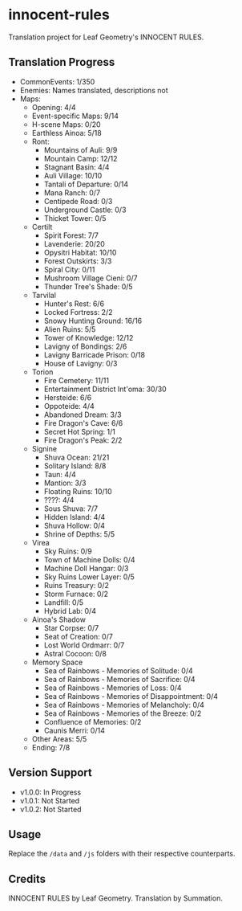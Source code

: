 # innocent-rules
Translation project for Leaf Geometry's INNOCENT RULES.

## Translation Progress
- CommonEvents: 1/350
- Enemies: Names translated, descriptions not
- Maps: 
    - Opening: 4/4
    - Event-specific Maps: 9/14
    - H-scene Maps: 0/20
    - Earthless Ainoa: 5/18
    - Ront:
        - Mountains of Auli: 9/9
        - Mountain Camp: 12/12
        - Stagnant Basin: 4/4
        - Auli Village: 10/10
        - Tantali of Departure: 0/14
        - Mana Ranch: 0/7
        - Centipede Road: 0/3
        - Underground Castle: 0/3
        - Thicket Tower: 0/5
    - Certilt
        - Spirit Forest: 7/7
        - Lavenderie: 20/20
        - Opysitri Habitat: 10/10
        - Forest Outskirts: 3/3
        - Spiral City: 0/11
        - Mushroom Village Cieni: 0/7
        - Thunder Tree's Shade: 0/5
    - Tarvilal
        - Hunter's Rest: 6/6
        - Locked Fortress: 2/2
        - Snowy Hunting Ground: 16/16
        - Alien Ruins: 5/5
        - Tower of Knowledge: 12/12
        - Lavigny of Bondings: 2/6
        - Lavigny Barricade Prison: 0/18
        - House of Lavigny: 0/3
    - Torion
        - Fire Cemetery: 11/11
        - Entertainment District Int'oma: 30/30
        - Hersteide: 6/6
        - Oppoteide: 4/4
        - Abandoned Dream: 3/3
        - Fire Dragon's Cave: 6/6
        - Secret Hot Spring: 1/1
        - Fire Dragon's Peak: 2/2
    - Signine
        - Shuva Ocean: 21/21
        - Solitary Island: 8/8
        - Taun: 4/4
        - Mantion: 3/3
        - Floating Ruins: 10/10
        - ????: 4/4
        - Sous Shuva: 7/7
        - Hidden Island: 4/4
        - Shuva Hollow: 0/4
        - Shrine of Depths: 5/5
    - Virea
        - Sky Ruins: 0/9
        - Town of Machine Dolls: 0/4
        - Machine Doll Hangar: 0/3
        - Sky Ruins Lower Layer: 0/5
        - Ruins Treasury: 0/2
        - Storm Furnace: 0/2
        - Landfill: 0/5
        - Hybrid Lab: 0/4
    - Ainoa's Shadow
        - Star Corpse: 0/7
        - Seat of Creation: 0/7
        - Lost World Ordmarr: 0/7
        - Astral Cocoon: 0/8
    - Memory Space
        - Sea of Rainbows - Memories of Solitude: 0/4
        - Sea of Rainbows - Memories of Sacrifice: 0/4
        - Sea of Rainbows - Memories of Loss: 0/4
        - Sea of Rainbows - Memories of Disappointment: 0/4
        - Sea of Rainbows - Memories of Melancholy: 0/4
        - Sea of Rainbows - Memories of the Breeze: 0/2
        - Confluence of Memories: 0/2
        - Caunis Merri: 0/14
    - Other Areas: 5/5
    - Ending: 7/8

## Version Support
- v1.0.0: In Progress
- v1.0.1: Not Started
- v1.0.2: Not Started

## Usage
Replace the `/data` and `/js` folders with their respective counterparts.

## Credits
INNOCENT RULES by Leaf Geometry.
Translation by Summation.
